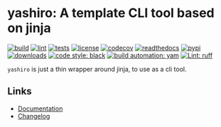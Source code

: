 # yashiro: A template CLI tool based on jinja

[![build][build_badge]][build_url]
[![lint][lint_badge]][lint_url]
[![tests][tests_badge]][tests_url]
[![license][licence_badge]][licence_url]
[![codecov][codecov_badge]][codecov_url]
[![readthedocs][readthedocs_badge]][readthedocs_url]
[![pypi][pypi_badge]][pypi_url]
[![downloads][pepy_badge]][pepy_url]
[![code style: black][black_badge]][black_url]
[![build automation: yam][yam_badge]][yam_url]
[![Lint: ruff][ruff_badge]][ruff_url]

`yashiro` is just a thin wrapper around jinja, to use as a cli tool.

## Links

-   [Documentation]
-   [Changelog]

[build_badge]: https://github.com/spapanik/yashiro/actions/workflows/build.yml/badge.svg
[build_url]: https://github.com/spapanik/yashiro/actions/workflows/build.yml
[lint_badge]: https://github.com/spapanik/yashiro/actions/workflows/lint.yml/badge.svg
[lint_url]: https://github.com/spapanik/yashiro/actions/workflows/lint.yml
[tests_badge]: https://github.com/spapanik/yashiro/actions/workflows/tests.yml/badge.svg
[tests_url]: https://github.com/spapanik/yashiro/actions/workflows/tests.yml
[licence_badge]: https://img.shields.io/pypi/l/yashiro
[licence_url]: https://yashiro.readthedocs.io/en/stable/LICENSE/
[codecov_badge]: https://codecov.io/github/spapanik/yashiro/graph/badge.svg?token=Q20F84BW72
[codecov_url]: https://codecov.io/github/spapanik/yashiro
[readthedocs_badge]: https://readthedocs.org/projects/yashiro/badge/?version=latest
[readthedocs_url]: https://yashiro.readthedocs.io/en/latest/
[pypi_badge]: https://img.shields.io/pypi/v/yashiro
[pypi_url]: https://pypi.org/project/yashiro
[pepy_badge]: https://pepy.tech/badge/yashiro
[pepy_url]: https://pepy.tech/project/yashiro
[black_badge]: https://img.shields.io/badge/code%20style-black-000000.svg
[black_url]: https://github.com/psf/black
[yam_badge]: https://img.shields.io/badge/build%20automation-yamk-success
[yam_url]: https://github.com/spapanik/yamk
[ruff_badge]: https://img.shields.io/endpoint?url=https://raw.githubusercontent.com/charliermarsh/ruff/main/assets/badge/v1.json
[ruff_url]: https://github.com/charliermarsh/ruff
[Documentation]: https://yashiro.readthedocs.io/en/stable/
[Changelog]: https://yashiro.readthedocs.io/en/stable/CHANGELOG/
